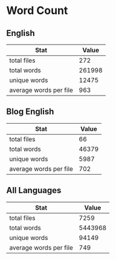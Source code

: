 # Word Count

## English

Stat | Value
---- | -----
total files | 272
total words | 261998
unique words | 12475
average words per file | 963

## Blog English

Stat | Value
---- | -----
total files | 66
total words | 46379
unique words | 5987
average words per file | 702

## All Languages

Stat | Value
---- | -----
total files | 7259
total words | 5443968
unique words | 94149
average words per file | 749
